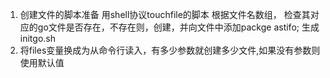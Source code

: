 1. 创建文件的脚本准备
用shell协议touchfile的脚本 根据文件名数组， 检查其对应的go文件是否存在，不存在则，创建，并向文件中添加packge astifo; 生成initgo.sh
2. 将files变量换成为从命令行读入，有多少参数就创建多少文件,如果没有参数则使用默认值
